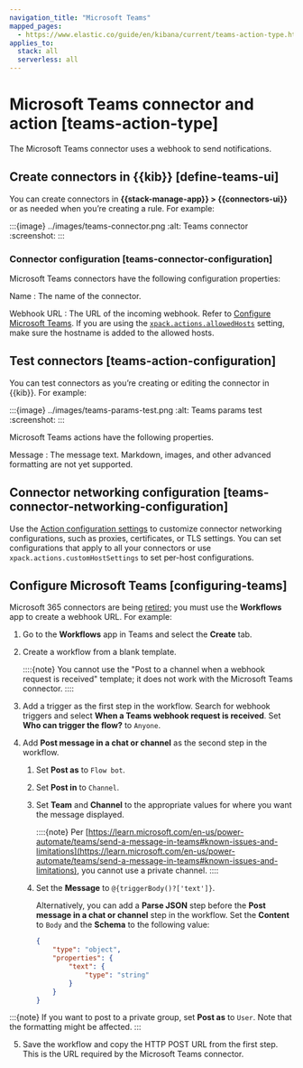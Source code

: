 ```yaml
---
navigation_title: "Microsoft Teams"
mapped_pages:
  - https://www.elastic.co/guide/en/kibana/current/teams-action-type.html
applies_to:
  stack: all
  serverless: all
---
```


# Microsoft Teams connector and action [teams-action-type]

The Microsoft Teams connector uses a webhook to send notifications.

## Create connectors in {{kib}} [define-teams-ui]

You can create connectors in **{{stack-manage-app}} > {{connectors-ui}}** or as needed when you’re creating a rule. For example:

:::{image} ../images/teams-connector.png
:alt: Teams connector
:screenshot:
:::

### Connector configuration [teams-connector-configuration]

Microsoft Teams connectors have the following configuration properties:

Name
:   The name of the connector.

Webhook URL
:   The URL of the incoming webhook. Refer to [Configure Microsoft Teams](#configuring-teams). If you are using the [`xpack.actions.allowedHosts`](/reference/configuration-reference/alerting-settings.md#action-settings) setting, make sure the hostname is added to the allowed hosts.

## Test connectors [teams-action-configuration]

You can test connectors as you’re creating or editing the connector in {{kib}}. For example:

:::{image} ../images/teams-params-test.png
:alt: Teams params test
:screenshot:
:::

Microsoft Teams actions have the following properties.

Message
:   The message text. Markdown, images, and other advanced formatting are not yet supported.

## Connector networking configuration [teams-connector-networking-configuration]

Use the [Action configuration settings](/reference/configuration-reference/alerting-settings.md#action-settings) to customize connector networking configurations, such as proxies, certificates, or TLS settings. You can set configurations that apply to all your connectors or use `xpack.actions.customHostSettings` to set per-host configurations.

## Configure Microsoft Teams [configuring-teams]

Microsoft 365 connectors are being [retired](https://devblogs.microsoft.com/microsoft365dev/retirement-of-office-365-connectors-within-microsoft-teams/); you must use the **Workflows** app to create a webhook URL. For example:

1. Go to the **Workflows** app in Teams and select the **Create** tab.
2. Create a workflow from a blank template.

    ::::{note}
    You cannot use the "Post to a channel when a webhook request is received" template; it does not work with the Microsoft Teams connector.
    ::::

3. Add a trigger as the first step in the workflow. Search for webhook triggers and select **When a Teams webhook request is received**. Set **Who can trigger the flow?** to `Anyone`.
4. Add **Post message in a chat or channel** as the second step in the workflow.

    1. Set **Post as** to `Flow bot`.
    2. Set **Post in** to `Channel`.
    3. Set **Team** and **Channel** to the appropriate values for where you want the message displayed.

        ::::{note}
        Per [https://learn.microsoft.com/en-us/power-automate/teams/send-a-message-in-teams#known-issues-and-limitations](https://learn.microsoft.com/en-us/power-automate/teams/send-a-message-in-teams#known-issues-and-limitations), you cannot use a private channel.
        ::::

    4. Set the **Message** to `@{triggerBody()?['text']}`.

        Alternatively, you can add a **Parse JSON** step before the **Post message in a chat or channel** step in the workflow. Set the **Content** to `Body` and the **Schema** to the following value:

        ```json
        {
            "type": "object",
            "properties": {
                "text": {
                    "type": "string"
                }
            }
        }
        ```
:::{note}
If you want to post to a private group, set **Post as** to `User`. Note that the formatting might be affected.
:::

5. Save the workflow and copy the HTTP POST URL from the first step. This is the URL required by the Microsoft Teams connector.
